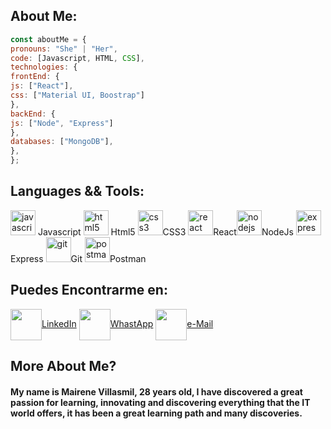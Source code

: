 ## About Me:
```javascript
const aboutMe = {
pronouns: "She" | "Her",
code: [Javascript, HTML, CSS],
technologies: {
frontEnd: {
js: ["React"],
css: ["Material UI, Boostrap"]
},
backEnd: {
js: ["Node", "Express"]
},
databases: ["MongoDB"],
},
};
```
## Languages && Tools:
<p align="left">
   <img
      src="https://upload.wikimedia.org/wikipedia/commons/thumb/9/99/Unofficial_JavaScript_logo_2.svg/1024px-Unofficial_JavaScript_logo_2.svg.png"
      alt="javascript" width="40" height="40" /> Javascript
   <img src="https://upload.wikimedia.org/wikipedia/commons/thumb/3/38/HTML5_Badge.svg/600px-HTML5_Badge.svg.png"
      alt="html5" width="40" height="40" /> Html5
   <img src="https://cdn4.iconfinder.com/data/icons/social-media-logos-6/512/121-css3-512.png" alt="css3" width="40"
      height="40" />CSS3 <img src="https://seeklogo.com/images/R/react-logo-7B3CE81517-seeklogo.com.png" alt="react"
      width="40" height="40" />React<img
      src="https://cdn.pixabay.com/photo/2015/04/23/17/41/node-js-736399_960_720.png" alt="nodejs" height="40" />NodeJs
   <img src="https://i.cloudup.com/zfY6lL7eFa-3000x3000.png" alt="express" height="40" />Express <img
      src="https://www.vectorlogo.zone/logos/git-scm/git-scm-icon.svg" alt="git" width="40" height="40" />Git <img
      src="https://www.vectorlogo.zone/logos/getpostman/getpostman-icon.svg" alt="postman" width="40"
      height="40" />Postman
</p>

## Puedes Encontrarme en:
<p align="left">
   <a href="https://www.linkedin.com/in/mairene-villasmil/" target="_blank"><img align="center"
         src="https://cdn.jsdelivr.net/npm/simple-icons@3.0.1/icons/linkedin.svg" alt="" height="50"
         width="50" />LinkedIn</a>
   <a href="https://api.whatsapp.com/send/?phone=5491164476465&text&app_absent=0" target="_blank"><img align="center"
         src="https://cdn-icons-png.flaticon.com/512/901/901090.png" alt="" height="50" width="50" />WhastApp</a>
   <a href="mailto:mairenevillasmilf@gmail.com?subject = Feedback&body = Message"><img align="center"
         src="https://cdn-icons-png.flaticon.com/512/901/901076.png" alt="" height="50" width="50" />e-Mail</a>
</p>

<h2>More About Me?</h2>
<h4>My name is Mairene Villasmil, 28 years old, I have discovered a great passion for learning, innovating and
   discovering everything that the IT world offers, it has been a great learning path and many discoveries. </h4>
